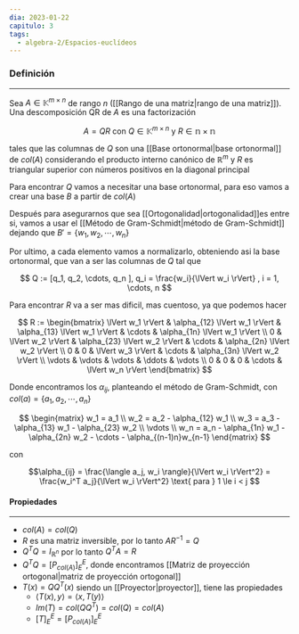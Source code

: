 ```yaml
---
dia: 2023-01-22
capitulo: 3
tags:
  - algebra-2/Espacios-euclídeos
---
```

### Definición
---
Sea $A \in \mathbb{K}^{m \times n}$ de rango $n$ ([[Rango de una matriz|rango de una matriz]]). Una descomposición QR de $A$ es una factorización 

$$ A = QR \text{ con } Q \in \mathbb{K}^{m \times n} \text{ y } R \in \mathbb{n \times n} $$

tales que las columnas de $Q$ son una [[Base ortonormal|base ortonormal]] de $col(A)$ considerando el producto interno canónico de $\mathbb{R}^m$ y $R$ es triangular superior con números positivos en la diagonal principal


Para encontrar $Q$ vamos a necesitar una base ortonormal, para eso vamos a crear una base $B$ a partir de $col(A)$

Después para asegurarnos que sea [[Ortogonalidad|ortogonalidad]]es entre si, vamos a usar el [[Método de Gram-Schmidt|método de Gram-Schmidt]] dejando que $B' = \{ w_1, w_2, \cdots, w_n \}$

Por ultimo, a cada elemento vamos a normalizarlo, obteniendo asi la base ortonormal, que van a ser las columnas de $Q$ tal que 

$$ Q := [q_1, q_2, \cdots, q_n ], q_i = \frac{w_i}{\lVert w_i \rVert} , i = 1, \cdots, n $$

Para encontrar $R$ va a ser mas dificil, mas cuentoso, ya que podemos hacer

$$ R := \begin{bmatrix} 
	\lVert w_1 \rVert & \alpha_{12} \lVert w_1 \rVert & \alpha_{13} \lVert w_1 \rVert & \cdots & \alpha_{1n} \lVert w_1 \rVert \\ 
	0 & \lVert w_2 \rVert & \alpha_{23} \lVert w_2 \rVert & \cdots & \alpha_{2n} \lVert w_2 \rVert \\ 
	0 & 0 & \lVert w_3 \rVert & \cdots & \alpha_{3n} \lVert w_2 \rVert \\ 
	\vdots & \vdots & \vdots & \ddots & \vdots \\
	0 & 0 & 0 & \cdots & \lVert w_n \rVert
\end{bmatrix} $$

Donde encontramos los $\alpha_{ij}$, planteando el método de Gram-Schmidt, con $col(a) = \{a_1, a_2, \cdots, a_n \}$

$$ \begin{matrix} 
	w_1 = a_1 \\
	w_2 = a_2 - \alpha_{12} w_1 \\
	w_3 = a_3 - \alpha_{13} w_1 - \alpha_{23} w_2 \\
	\vdots \\
	w_n = a_n - \alpha_{1n} w_1 - \alpha_{2n} w_2 - \cdots - \alpha_{(n-1)n}w_{n-1} 
\end{matrix} $$

con

$$\alpha_{ij} = \frac{\langle a_j, w_i \rangle}{\lVert w_i \rVert^2} = \frac{w_i^T a_j}{\lVert w_i \rVert^2} \text{ para } 1 \le i < j $$

#### Propiedades
---
 * $col(A) = col(Q)$
 * $R$ es una matriz inversible, por lo tanto $A R^{-1} = Q$
 * $Q^T Q = I_{\mathbb{R}^n}$ por lo tanto $Q^T A = R$
 * $Q^T Q = [P_{col(A)}]_E^E$, donde encontramos [[Matriz de proyección ortogonal|matriz de proyección ortogonal]]
 * $T(x)=QQ^T(x)$ siendo un [[Proyector|proyector]], tiene las propiedades
	 * $\langle T(x), y \rangle = \langle x, T(y) \rangle$
	 * $Im(T) = col(QQ^T) = col(Q) = col(A)$
	 * $[T]^E_E = [P_{col(A)}]_E^E$